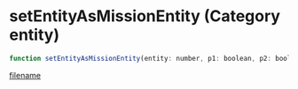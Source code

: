 # setEntityAsMissionEntity (Category entity)

```js
function setEntityAsMissionEntity(entity: number, p1: boolean, p2: boolean): void
```

[filename](setEntityAsMissionEntity_m.md ':include')